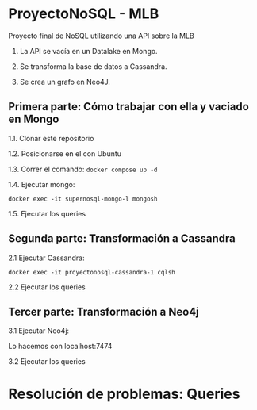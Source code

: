 # ProyectoNoSQL - MLB

Proyecto final de NoSQL utilizando una API sobre la MLB

1. La API se vacía en un Datalake en Mongo.

2. Se transforma la base de datos a Cassandra.

3. Se crea un grafo en Neo4J.

## Primera parte: Cómo trabajar con ella y vaciado en Mongo

1.1. Clonar este repositorio

1.2. Posicionarse en el con Ubuntu

1.3. Correr el comando: `docker compose up -d`

1.4. Ejecutar mongo:
```
docker exec -it supernosql-mongo-l mongosh
```

1.5. Ejecutar los queries

## Segunda parte: Transformación a Cassandra

2.1 Ejecutar Cassandra:
```
docker exec -it proyectonosql-cassandra-1 cqlsh
```

2.2 Ejecutar los queries

## Tercer parte: Transformación a Neo4j

3.1 Ejecutar Neo4j:

Lo hacemos con localhost:7474

3.2 Ejecutar los queries

# Resolución de problemas: Queries
